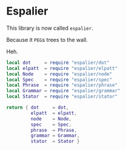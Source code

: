 # Espalier

This library is now called ``espalier``.


Because it ``PEG``s trees to the wall.


Heh.

```lua
local dot     = require "espalier/dot"
local elpatt  = require "espalier/elpatt"
local Node    = require "espalier/node"
local Spec    = require "espalier/spec"
local Phrase  = require "espalier/phrase"
local Grammar = require "espalier/grammar"
local Stator  = require "espalier/stator"

return { dot     = dot,
         elpatt  = elpatt,
         node    = Node,
         spec    = Spec,
         phrase  = Phrase,
         grammar = Grammar,
         stator  = Stator }
```
